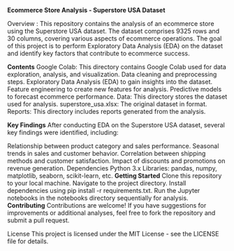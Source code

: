 **Ecommerce Store Analysis - Superstore USA Dataset**

Overview :
This repository contains the analysis of an ecommerce store using the Superstore USA dataset. The dataset comprises 9325 rows and 30 columns, covering various aspects of ecommerce operations. The goal of this project is to perform Exploratory Data Analysis (EDA) on the dataset and identify key factors that contribute to ecommerce success.

**Contents**
Google Colab: This directory contains Google Colab used for data exploration, analysis, and visualization.
Data cleaning and preprocessing steps.
Exploratory Data Analysis (EDA) to gain insights into the dataset.
Feature engineering to create new features for analysis.
Predictive models to forecast ecommerce performance.
Data: This directory stores the dataset used for analysis.
superstore_usa.xlsx: The original dataset in  format.
Reports: This directory includes reports generated from the analysis.

**Key Findings**
After conducting EDA on the Superstore USA dataset, several key findings were identified, including:

Relationship between product category and sales performance.
Seasonal trends in sales and customer behavior.
Correlation between shipping methods and customer satisfaction.
Impact of discounts and promotions on revenue generation.
Dependencies
Python 3.x
Libraries: pandas, numpy, matplotlib, seaborn, scikit-learn, etc. 
**Getting Started**
Clone this repository to your local machine.
Navigate to the project directory.
Install dependencies using pip install -r requirements.txt.
Run the Jupyter notebooks in the notebooks directory sequentially for analysis.
**Contributing**
Contributions are welcome! If you have suggestions for improvements or additional analyses, feel free to fork the repository and submit a pull request.

License
This project is licensed under the MIT License - see the LICENSE file for details.
